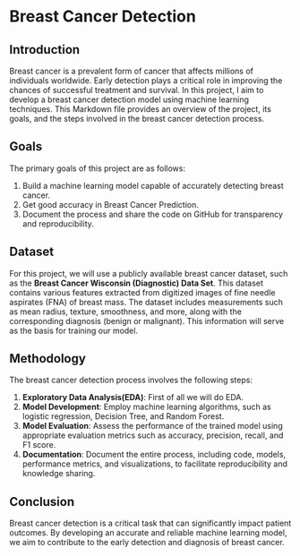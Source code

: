 # Breast Cancer Detection

## Introduction
Breast cancer is a prevalent form of cancer that affects millions of individuals worldwide. Early detection plays a critical role in improving the chances of successful treatment and survival. In this project, I aim to develop a breast cancer detection model using machine learning techniques. This Markdown file provides an overview of the project, its goals, and the steps involved in the breast cancer detection process.

## Goals
The primary goals of this project are as follows:
1. Build a machine learning model capable of accurately detecting breast cancer.
2. Get good accuracy in Breast Cancer Prediction.
3. Document the process and share the code on GitHub for transparency and reproducibility.

## Dataset
For this project, we will use a publicly available breast cancer dataset, such as the **Breast Cancer Wisconsin (Diagnostic) Data Set**. This dataset contains various features extracted from digitized images of fine needle aspirates (FNA) of breast mass. The dataset includes measurements such as mean radius, texture, smoothness, and more, along with the corresponding diagnosis (benign or malignant). This information will serve as the basis for training our model.

## Methodology
The breast cancer detection process involves the following steps:
1. **Exploratory Data Analysis(EDA)**: First of all we will do EDA.
2. **Model Development**: Employ machine learning algorithms, such as logistic regression, Decision Tree, and Random Forest.
3. **Model Evaluation**: Assess the performance of the trained model using appropriate evaluation metrics such as accuracy, precision, recall, and F1 score.
4. **Documentation**: Document the entire process, including code, models, performance metrics, and visualizations, to facilitate reproducibility and knowledge sharing.

## Conclusion
Breast cancer detection is a critical task that can significantly impact patient outcomes. By developing an accurate and reliable machine learning model, we aim to contribute to the early detection and diagnosis of breast cancer. 
